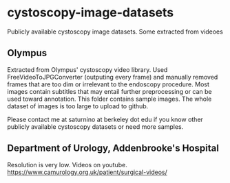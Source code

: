 # cystoscopy-image-datasets
Publicly available cystoscopy image datasets. Some extracted from videoes

## Olympus
Extracted from Olympus' cystoscopy video library. Used FreeVideoToJPGConverter (outputing every frame) and manually removed frames that are too dim or irrelevant to the endoscopy 
procedure. Most images contain subtitles that may entail further preprocessing or can be used toward annotation.
This folder contains sample images. The whole dataset of images is too large to upload to github.

Please contact me at saturnino at berkeley dot edu if you know other publicly available cystoscopy datasets or need more samples.

## Department of Urology, Addenbrooke's Hospital
Resolution is very low. Videos on youtube.
https://www.camurology.org.uk/patient/surgical-videos/
